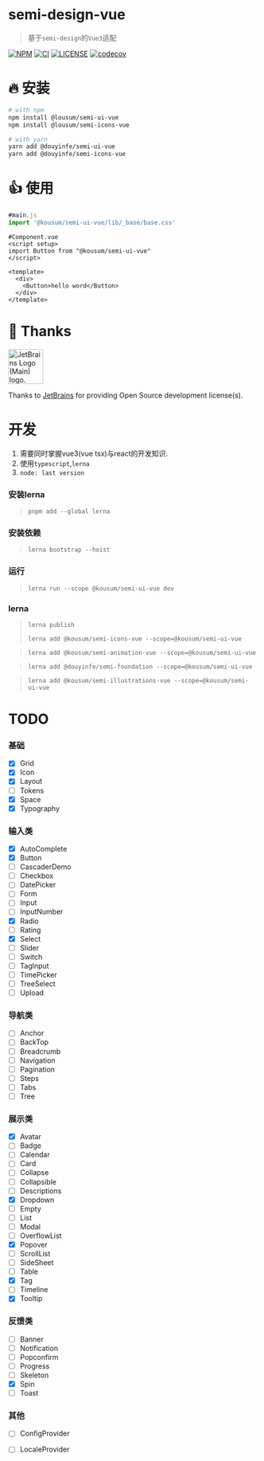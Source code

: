 # semi-design-vue

> 基于`semi-design`的`Vue3`适配

[![NPM][npm-badge]][npm-url] [![CI][ci-badge]][ci-url] [![LICENSE][license-badge]][license-url] [![codecov](https://codecov.io/gh/rashagu/semi-design-vue/branch/dev/graph/badge.svg?token=MOL39F8RO4)](https://codecov.io/gh/rashagu/semi-design-vue)


[npm-badge]: https://img.shields.io/npm/v/@kousum/semi-ui-vue.svg
[npm-url]: https://www.npmjs.com/package/@kousum/semi-ui-vue

[license-badge]: https://img.shields.io/npm/l/@kousum/semi-ui-vue
[license-url]: https://github.com/rashagu/semi-design-vue/blob/dev/LICENSE

[ci-badge]: https://github.com/rashagu/semi-design-vue/workflows/test/badge.svg?branch=dev&event=push
[ci-url]: https://github.com/rashagu/semi-design-vue/actions?query=branch%3Adev+event%3Apush



# 🔥 安装

```sh
# with npm
npm install @lousum/semi-ui-vue
npm install @lousum/semi-icons-vue

# with yarn
yarn add @douyinfe/semi-ui-vue
yarn add @douyinfe/semi-icons-vue

```

# 👍 使用

```jsx
#main.js
import '@kousum/semi-ui-vue/lib/_base/base.css'
```
```vue
#Component.vue
<script setup>
import Button from "@kousum/semi-ui-vue"
</script>

<template>
  <div>
    <Button>hello word</Button>
  </div>
</template>
```


# 💖 Thanks

<div>
<a href="https://jb.gg/OpenSourceSupport" style="color:inherit"><img style="width: 70px;" src="https://resources.jetbrains.com/storage/products/company/brand/logos/jb_beam.svg" alt="JetBrains Logo (Main) logo."></a>
</div>

Thanks to [JetBrains](https://jb.gg/OpenSourceSupport) for providing Open Source development license(s).



# 开发
1. 需要同时掌握vue3(vue tsx)与react的开发知识.
2. 使用`typescript`,`lerna`
3. `node: last version`

### 安装lerna
> `pnpm add --global lerna`

### 安装依赖
> `lerna bootstrap --hoist`

### 运行
> `lerna run --scope @kousum/semi-ui-vue dev`


### lerna
> `lerna publish`
> 
> `lerna add @kousum/semi-icons-vue --scope=@kousum/semi-ui-vue`

> `lerna add @kousum/semi-animation-vue --scope=@kousum/semi-ui-vue`

> `lerna add @douyinfe/semi-foundation --scope=@kousum/semi-ui-vue`

> `lerna add @kousum/semi-illustrations-vue --scope=@kousum/semi-ui-vue`



# TODO

### 基础

- [x] Grid
- [x] Icon
- [x] Layout
- [ ] Tokens
- [x] Space
- [x] Typography

### 输入类

- [x] AutoComplete
- [x] Button
- [ ] CascaderDemo
- [ ] Checkbox
- [ ] DatePicker
- [ ] Form
- [ ] Input
- [ ] InputNumber
- [x] Radio
- [ ] Rating
- [x] Select
- [ ] Slider
- [ ] Switch
- [ ] TagInput
- [ ] TimePicker
- [ ] TreeSelect
- [ ] Upload

### 导航类

- [ ] Anchor
- [ ] BackTop
- [ ] Breadcrumb
- [ ] Navigation
- [ ] Pagination
- [ ] Steps
- [ ] Tabs
- [ ] Tree

### 展示类

- [x] Avatar
- [ ] Badge
- [ ] Calendar
- [ ] Card
- [ ] Collapse
- [ ] Collapsible
- [ ] Descriptions
- [x] Dropdown
- [ ] Empty
- [ ] List
- [ ] Modal
- [ ] OverflowList
- [x] Popover
- [ ] ScrollList
- [ ] SideSheet
- [ ] Table
- [x] Tag
- [ ] Timeline
- [x] Tooltip

### 反馈类

- [ ] Banner
- [ ] Notification
- [ ] Popconfirm
- [ ] Progress
- [ ] Skeleton
- [x] Spin
- [ ] Toast

### 其他

- [ ] ConfigProvider
- [ ] LocaleProvider



